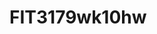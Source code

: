 # FIT3179wk10hw
<!DOCTYPE html>
<html>
<head>
  <!-- Import Vega & Vega-Lite (does not have to be from CDN) -->
  <script src="https://cdn.jsdelivr.net/npm/vega@5.20.2"></script>
  <script src="https://cdn.jsdelivr.net/npm/vega-lite@5.1.0"></script>
  <script src="https://cdn.jsdelivr.net/npm/vega-embed@6.17.0"></script>
  
  <!-- CSS file -->
  <link rel="stylesheet" type="text/css" href="css/styles.css" media="all">


</head>
<body>
  
<div id="choropleth_map"></div>

<script type="text/javascript">

  var spec2 = "js_hw/choropleth_map.vg.json";
  vegaEmbed('#choropleth_map', spec2).then(function(result) {
    // Access the Vega view instance (https://vega.github.io/vega/docs/api/view/) as result.view
  }).catch(console.error);
</script>
  
  <div id="choropleth_map"></div>

<script type="text/javascript">

  var spec2 = "js_hw/carsales_interactive2.json";
  vegaEmbed('#choropleth_map', spec2).then(function(result) {
    // Access the Vega view instance (https://vega.github.io/vega/docs/api/view/) as result.view
  }).catch(console.error);
</script>


</body>
</html>
